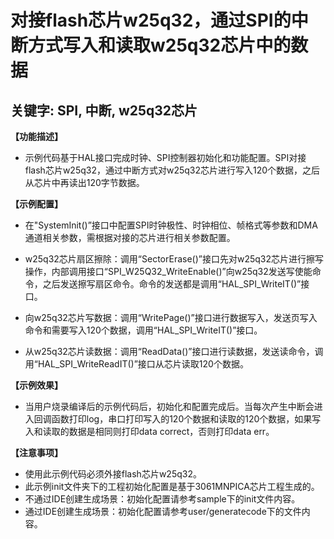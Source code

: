 # 对接flash芯片w25q32，通过SPI的中断方式写入和读取w25q32芯片中的数据
## 关键字: SPI, 中断, w25q32芯片

**【功能描述】**
+ 示例代码基于HAL接口完成时钟、SPI控制器初始化和功能配置。SPI对接flash芯片w25q32，通过中断方式对w25q32芯片进行写入120个数据，之后从芯片中再读出120字节数据。

**【示例配置】**
+ 在"SystemInit()”接口中配置SPI时钟极性、时钟相位、帧格式等参数和DMA通道相关参数，需根据对接的芯片进行相关参数配置。

+ w25q32芯片扇区擦除：调用“SectorErase()”接口先对w25q32芯片进行擦写操作，内部调用接口“SPI_W25Q32_WriteEnable()”向w25q32发送写使能命令，之后发送擦写扇区命令。命令的发送都是调用“HAL_SPI_WriteIT()”接口。

+ 向w25q32芯片写数据：调用“WritePage()”接口进行数据写入，发送页写入命令和需要写入120个数据，调用“HAL_SPI_WriteIT()”接口。

+ 从w25q32芯片读数据：调用“ReadData()”接口进行读数据，发送读命令，调用“HAL_SPI_WriteReadIT()”接口从芯片读取120个数据。

**【示例效果】**
+ 当用户烧录编译后的示例代码后，初始化和配置完成后。当每次产生中断会进入回调函数打印log，串口打印写入的120个数据和读取的120个数据，如果写入和读取的数据是相同则打印data correct，否则打印data err。

**【注意事项】**
+ 使用此示例代码必须外接flash芯片w25q32。
+ 此示例init文件夹下的工程初始化配置是基于3061MNPICA芯片工程生成的。
+ 不通过IDE创建生成场景：初始化配置请参考sample下的init文件内容。
+ 通过IDE创建生成场景：初始化配置请参考user/generatecode下的文件内容。